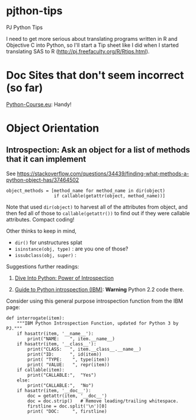 # pjthon-tips
PJ Python Tips

I need to get more serious about translating programs written in R and
Objective C into Python, so I'll start a Tip sheet like I did when I
started translating SAS to R (http://pj.freefaculty.org/R/Rtips.html).


# Doc Sites that don't seem incorrect (so far)

[Python-Course.eu](https://www.python-course.eu/python3_print.php):
Handy!


# Object Orientation

## Introspection: Ask an object for a list of methods that it can implement

See
https://stackoverflow.com/questions/34439/finding-what-methods-a-python-object-has/37464502

```
object_methods = [method_name for method_name in dir(object)
                  if callable(getattr(object, method_name))]
```

Note that used `dir(object)` to harvest all of the attributes from
object, and then fed all of those to `callable(getattr())` to find out
if they were callable attributes.  Compact coding!

Other thinks to keep in mind, 

* `dir()` for unstructures splat
* `isinstance(obj, type)` : are you one of those? 
* `issubclass(obj, super)` :

Suggestions further readings:

1. [Dive Into Python: Power of
Introspection](https://web.archive.org/web/20180901124519/http://www.diveintopython.net/power_of_introspection/index.html
"Introspection")

2. [Guide to Python introspection
   (IBM)](https://www.ibm.com/developerworks/library/l-pyint/index.html):
   **Warning** Python 2.2 code there.


Consider using this general purpose introspection function from the
IBM page:

```{python}
def interrogate(item):
    """IBM Python Introspection Function, updated for Python 3 by PJ."""
    if hasattr(item, '__name__'):
        print("NAME:    ", item.__name__)
    if hasattr(item, '__class__'):
        print("CLASS:   ", item.__class__.__name__)
        print("ID:      ", id(item))
        print( "TYPE:    ", type(item))
        print( "VALUE:   ", repr(item))
    if callable(item):
        print("CALLABLE:",  "Yes")
    else:
        print("CALLABLE:",  "No")
    if hasattr(item, '__doc__'):
        doc = getattr(item, '__doc__')
        doc = doc.strip()   # Remove leading/trailing whitespace.
        firstline = doc.split('\n')[0]
        print( "DOC:     ", firstline)
```


